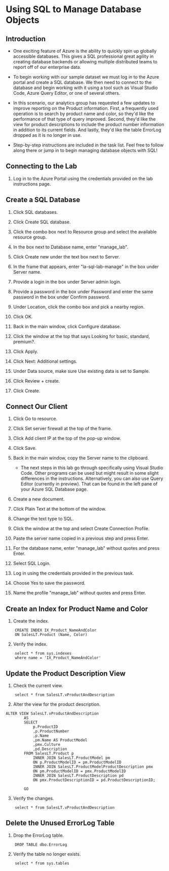 # Using SQL to Manage Database Objects
## Introduction
- One exciting feature of Azure is the ability to quickly spin up globally accessible databases. This gives a SQL professional great agility in creating database backends or allowing multiple distributed teams to report off of our enterprise data.

- To begin working with our sample dataset we must log in to the Azure portal and create a SQL database. We then need to connect to the database and begin working with it using a tool such as Visual Studio Code, Azure Query Editor, or one of several others.

- In this scenario, our analytics group has requested a few updates to improve reporting on the Product information. First, a frequently used operation is to search by product name and color, so they'd like the performance of that type of query improved. Second, they'd like the view for product descriptions to include the product number information in addition to its current fields. And lastly, they'd like the table ErrorLog dropped as it is no longer in use.

- Step-by-step instructions are included in the task list. Feel free to follow along there or jump in to begin managing database objects with SQL!

## Connecting to the Lab
1. Log in to the Azure Portal using the credentials provided on the lab instructions page.
## Create a SQL Database
1. Click SQL databases.

1. Click Create SQL database.

1. Click the combo box next to Resource group and select the available resource group.

1. In the box next to Database name, enter "manage_lab".

1. Click Create new under the text box next to Server.

1. In the frame that appears, enter "la-sql-lab-manage" in the box under Server name.

1. Provide a login in the box under Server admin login.

1. Provide a password in the box under Password and enter the same password in the box under Confirm password.

1. Under Location, click the combo box and pick a nearby region.

1. Click OK.

1. Back in the main window, click Configure database.

1. Click the window at the top that says Looking for basic, standard, premium?.

1. Click Apply.

1. Click Next: Additional settings.

1. Under Data source, make sure Use existing data is set to Sample.

1. Click Review + create.

1. Click Create.

## Connect Our Client
1. Click Go to resource.

1. Click Set server firewall at the top of the frame.

1. Click Add client IP at the top of the pop-up window.

1. Click Save.

1. Back in the main window, copy the Server name to the clipboard.

    - The next steps in this lab go through specifically using Visual Studio Code. Other programs can be used but might result in some slight differences in the instructions. Alternatively, you can also use Query Editor (currently in preview). That can be found in the left pane of your Azure SQL Database page.

1. Create a new document.

1. Click Plain Text at the bottom of the window.

1. Change the text type to SQL.

1. Click the window at the top and select Create Connection Profile.

1. Paste the server name copied in a previous step and press Enter.

1. For the database name, enter "manage_lab" without quotes and press Enter.

1. Select SQL Login.

1. Log in using the credentials provided in the previous task.

1. Choose Yes to save the password.

1. Name the profile "manage_lab" without quotes and press Enter.

## Create an Index for Product Name and Color
1. Create the index.
```
    CREATE INDEX IX_Product_NameAndColor
    ON SalesLT.Product (Name, Color)
```
2. Verify the index.
```
    select * from sys.indexes
    where name = 'IX_Product_NameAndColor'
```
## Update the Product Description View
1. Check the current view.
```
    select * from SalesLT.vProductAndDescription
```
2. Alter the view for the product description.
```
ALTER VIEW SalesLT.vProductAndDescription
        AS
        SELECT
            p.ProductID
            ,p.ProductNumber
            ,p.Name
            ,pm.Name AS ProductModel
            ,pmx.Culture
            ,pd.Description
        FROM SalesLT.Product p
            INNER JOIN SalesLT.ProductModel pm
            ON p.ProductModelID = pm.ProductModelID
            INNER JOIN SalesLT.ProductModelProductDescription pmx
            ON pm.ProductModelID = pmx.ProductModelID
            INNER JOIN SalesLT.ProductDescription pd
            ON pmx.ProductDescriptionID = pd.ProductDescriptionID;

        GO
```
3. Verify the changes.
```    
    select * from SalesLT.vProductAndDescription
```
## Delete the Unused ErrorLog Table
1. Drop the ErrorLog table.
```
    DROP TABLE dbo.ErrorLog
```
2. Verify the table no longer exists.
```
    select * from sys.tables
```